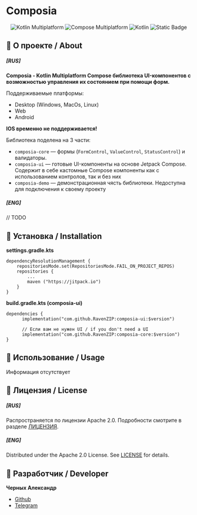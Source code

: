 # Composia

<p align="center">
<img alt="Kotlin Multiplatform" src="https://img.shields.io/badge/Kotlin Multiplatform-F18E33">
 <img alt="Compose Multiplatform" src="https://img.shields.io/badge/Compose Multiplatform-39ad31">
<img alt="Kotlin" src="https://img.shields.io/badge/Kotlin-2.2.10-A831F5">
<img alt="Static Badge" src="https://img.shields.io/badge/v0.0.1-red">
</p>

## 🧐 О проекте / About

##### [RUS]
**Composia - Kotlin Multiplatform Compose библиотека UI-компонентов с возможностью управления их состоянием при помощи форм.**

Поддерживаемые платформы:
 - Desktop (Windows, MacOs, Linux)
 - Web
 - Android

**IOS временно не поддерживается!**


Библиотека поделена на 3 части:
- `composia-core` — формы (`FormControl`, `ValueControl`, `StatusControl`) и валидаторы.
- `composia-ui` — готовые UI-компоненты на основе Jetpack Compose. Содержит в себе кастомные Compose компоненты как с использованием контролов, так и без них
- `composia-demo` — демонстрационная чясть библиотеки. Недоступна для подключения к своему проекту

##### [ENG]
// TODO

## 🚀 Установка / Installation

**settings.gradle.kts**

```
dependencyResolutionManagement {
    repositoriesMode.set(RepositoriesMode.FAIL_ON_PROJECT_REPOS)
    repositories {
        ...
        maven ("https://jitpack.io")
    }
}
```

**build.gradle.kts (composia-ui)**

```
dependencies {
      implementation("com.github.RavenZIP:composia-ui:$version")
      
      // Если вам не нужен UI / if you don't need a UI
      implementation("com.github.RavenZIP:composia-core:$version") 
}
```

## 🚬 Использование / Usage

Информация отсутствует

## 📜 Лицензия / License

##### [RUS]

Распространяется по лицензии Apache 2.0. Подробности смотрите в разделе [ЛИЦЕНЗИЯ](/LICENSE).

##### [ENG]

Distributed under the Apache 2.0 License. See [LICENSE](/LICENSE) for details.

## 👾 Разработчик / Developer

**Черных Александр**

- [Github](https://github.com/RavenZIP)
- [Telegram](https://t.me/RavenZIP)
